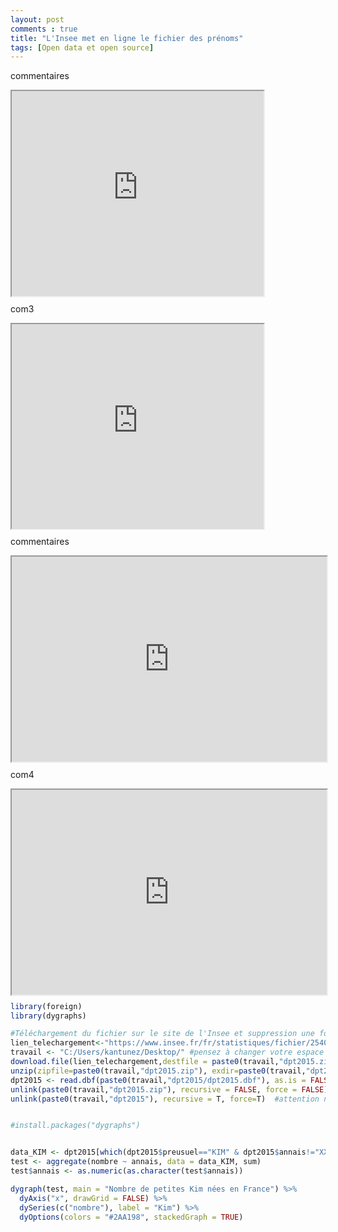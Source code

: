 ```yaml
---
layout: post
comments : true
title: "L'Insee met en ligne le fichier des prénoms"
tags: [Open data et open source]
--- 
```



commentaires 

<div style="position:relative; width:80%; height:0px; padding-bottom:65%;" align="center">
    <iframe style="position:absolute; left:0; top:0; width:100%; height:100%"
        src="https://antuki.github.io/figure/fichier_prenoms_html1.html">
    </iframe>
</div>

com3 

<div style="position:relative; width:100%; height:0px; padding-bottom:65%;">
    <iframe style="position:absolute; left:0; top:0; width:80%; height:100%"
        src="https://antuki.github.io/figure/fichier_prenoms_html1.html">
    </iframe>
</div>

commentaires

<div style="position:relative; width:100%; height:0px; padding-bottom:65%;">
    <iframe style="position:absolute; left:0; top:0; width:100%; height:100%"
        src="https://antuki.github.io/figure/fichier_prenoms_html1.html">
    </iframe>
</div>

com4

<div style="position:relative; max-width: 100%; width:1000; height:0px; padding-bottom:65%;">
    <iframe style="position:absolute; left:0; top:0; width:1000; height:100%;max-width: 100%"
        src="https://antuki.github.io/figure/fichier_prenoms_html1.html">
    </iframe>
</div>



<!--break-->

```r
library(foreign)
library(dygraphs)

#Téléchargement du fichier sur le site de l'Insee et suppression une fois chargé dans R
lien_telechargement<-"https://www.insee.fr/fr/statistiques/fichier/2540004/dpt2015.zip"
travail <- "C:/Users/kantunez/Desktop/" #pensez à changer votre espace de travail
download.file(lien_telechargement,destfile = paste0(travail,"dpt2015.zip")) #on télécharge
unzip(zipfile=paste0(travail,"dpt2015.zip"), exdir=paste0(travail,"dpt2015")) #on dézippe
dpt2015 <- read.dbf(paste0(travail,"dpt2015/dpt2015.dbf"), as.is = FALSE) 
unlink(paste0(travail,"dpt2015.zip"), recursive = FALSE, force = FALSE)
unlink(paste0(travail,"dpt2015"), recursive = T, force=T)  #attention ne pas mettre de / à la fin


#install.packages("dygraphs")


data_KIM <- dpt2015[which(dpt2015$preusuel=="KIM" & dpt2015$annais!="XXXX" & dpt2015$sexe==2),]
test <- aggregate(nombre ~ annais, data = data_KIM, sum)
test$annais <- as.numeric(as.character(test$annais))

dygraph(test, main = "Nombre de petites Kim nées en France") %>%
  dyAxis("x", drawGrid = FALSE) %>%
  dySeries(c("nombre"), label = "Kim") %>%
  dyOptions(colors = "#2AA198", stackedGraph = TRUE) 
```
